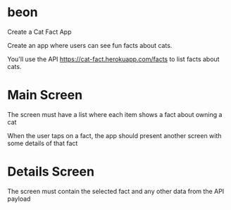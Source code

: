 # beon
Create a Cat Fact App

Create an app where users can see fun facts about cats.

You'll use the API https://cat-fact.herokuapp.com/facts to list facts about cats.

# Main Screen

The screen must have a list where each item shows a fact about owning a cat

When the user taps on a fact, the app should present another screen with some details of that fact

# Details Screen
The screen must contain the selected fact and any other data from the API payload
